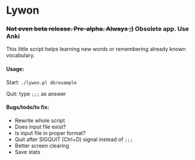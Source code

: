 # Lywon
### ~~Not even beta release. Pre-alpha. Always ;)~~ Obsolete app. Use Anki
This little script helps learning new words or remembering already known vocabulary.

#### Usage:

Start: `./lywon.pl db/example`

Quit: type `;;;` as answer

#### Bugs/todo/to fix:
* Rewrite whole script
* Does input file exist?
* Is input file in proper format?
* Quit after SIGQUIT (Ctrl+D) signal instead of `;;;`
* Better screen clearing
* Save stats

